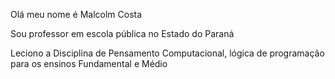 Olá meu nome é Malcolm Costa

Sou professor em escola pública no Estado do Paraná

Leciono a Disciplina de Pensamento Computacional, lógica de programação para os ensinos Fundamental e Médio


<!---
malcolmcost/malcolmcost is a ✨ special ✨ repository because its `README.md` (this file) appears on your GitHub profile.
You can click the Preview link to take a look at your changes.
--->

